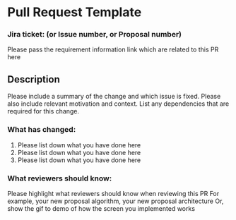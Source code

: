 # Pull Request Template

### Jira ticket: (or Issue number, or Proposal number)
Please pass the requirement information link which are related to this PR here

## Description
Please include a summary of the change and which issue is fixed. Please also include relevant motivation and context. List any dependencies that are required for this change.

### What has changed:
1. Please list down what you have done here
2. Please list down what you have done here
3. Please list down what you have done here

### What reviewers should know:
Please highlight what reviewers should know when reviewing this PR
For example, your new proposal algorithm, your new proposal architecture
Or, show the gif to demo of how the screen you implemented works

